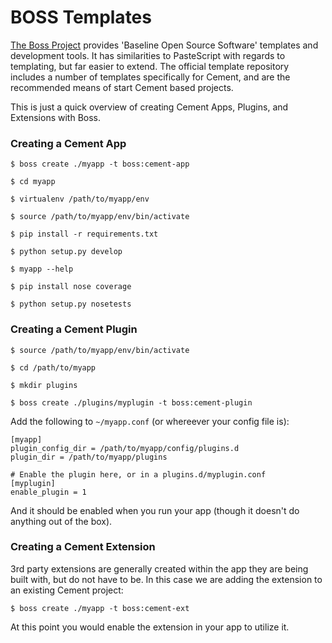 # BOSS Templates

[The Boss Project](https://boss.readthedocs.io) provides 'Baseline Open Source Software' templates and development tools. It has similarities to PasteScript with regards to templating, but far easier to extend. The official template repository includes a number of templates specifically for Cement, and are the recommended means of start Cement based projects.

This is just a quick overview of creating Cement Apps, Plugins, and Extensions with Boss.

### Creating a Cement App

```text
$ boss create ./myapp -t boss:cement-app

$ cd myapp

$ virtualenv /path/to/myapp/env

$ source /path/to/myapp/env/bin/activate

$ pip install -r requirements.txt

$ python setup.py develop

$ myapp --help

$ pip install nose coverage

$ python setup.py nosetests
```

### Creating a Cement Plugin

```text
$ source /path/to/myapp/env/bin/activate

$ cd /path/to/myapp

$ mkdir plugins

$ boss create ./plugins/myplugin -t boss:cement-plugin
```

Add the following to `~/myapp.conf` \(or whereever your config file is\):

```text
[myapp]
plugin_config_dir = /path/to/myapp/config/plugins.d
plugin_dir = /path/to/myapp/plugins

# Enable the plugin here, or in a plugins.d/myplugin.conf
[myplugin]
enable_plugin = 1
```

And it should be enabled when you run your app \(though it doesn't do anything out of the box\).

### Creating a Cement Extension

3rd party extensions are generally created within the app they are being built with, but do not have to be. In this case we are adding the extension to an existing Cement project:

```text
$ boss create ./myapp -t boss:cement-ext
```

At this point you would enable the extension in your app to utilize it.

